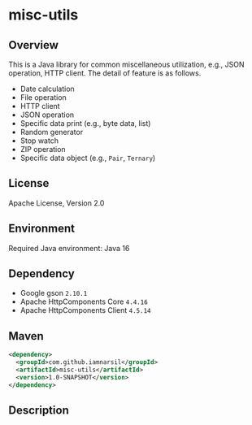 # misc-utils

## Overview

This is a Java library for common miscellaneous utilization, e.g., JSON operation, HTTP client.
The detail of feature is as follows.

- Date calculation
- File operation
- HTTP client
- JSON operation
- Specific data print (e.g., byte data, list)
- Random generator
- Stop watch
- ZIP operation
- Specific data object (e.g., `Pair`, `Ternary`)

## License

Apache License, Version 2.0

## Environment

Required Java environment: Java 16

## Dependency

- Google gson `2.10.1`
- Apache HttpComponents Core `4.4.16`
- Apache HttpComponents Client `4.5.14`

## Maven

```xml
<dependency>
  <groupId>com.github.iamnarsil</groupId>
  <artifactId>misc-utils</artifactId>
  <version>1.0-SNAPSHOT</version>
</dependency>
```

## Description
